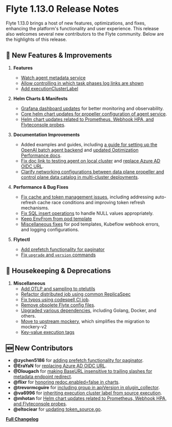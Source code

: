 # Flyte 1.13.0 Release Notes

Flyte 1.13.0 brings a host of new features, optimizations, and fixes, enhancing the platform's functionality and user experience. This release also welcomes several new contributors to the Flyte community. Below are the highlights of this release.

## 🚀 New Features & Improvements

1. **Features**
   - [Watch agent metadata service](https://github.com/flyteorg/flyte/pull/5017)
   - [Allow controlling in which task phases log links are shown](https://github.com/flyteorg/flyte/pull/4726)
   - [Add executionClusterLabel](https://github.com/flyteorg/flyte/pull/5394)

2. **Helm Charts & Manifests**
   - [Grafana dashboard updates](https://github.com/flyteorg/flyte/pull/5255) for better monitoring and observability.
   - [Core helm chart updates for propeller configuration of agent service](https://github.com/flyteorg/flyte/pull/5402).
   - [Helm chart updates related to Prometheus, Webhook HPA, and Flyteconsole probes](https://github.com/flyteorg/flyte/pull/5508).

3. **Documentation Improvements**
   - Added examples and guides, including [a guide for setting up the OpenAI batch agent backend](https://github.com/flyteorg/flyte/pull/5291) and [updated Optimization Performance docs](https://github.com/flyteorg/flyte/pull/5278).
   - [Fix doc link to testing agent on local cluster](https://github.com/flyteorg/flyte/pull/5398) and [replace Azure AD OIDC URL](https://github.com/flyteorg/flyte/pull/4075).
   - [Clarify networking configurations between data plane propeller and control plane data catalog in multi-cluster deployments](https://github.com/flyteorg/flyte/pull/5345).

4. **Performance & Bug Fixes**
   - [Fix cache and token management issues](https://github.com/flyteorg/flyte/pull/5388), including addressing auto-refresh cache race conditions and improving token refresh mechanisms.
   - [Fix SQL insert operations](https://github.com/flyteorg/flyte/pull/5482) to handle NULL values appropriately.
   - [Keep EnvFrom from pod template](https://github.com/flyteorg/flyte/pull/5423)
   - [Miscellaneous fixes](https://github.com/flyteorg/flyte/pull/5416) for pod templates, Kubeflow webhook errors, and logging configurations.
   
5. **Flytectl**
   - [Add prefetch functionality for paginator](https://github.com/flyteorg/flyte/pull/5310)
   - [Fix `upgrade` and `version` commands](https://github.com/flyteorg/flyte/pull/5470)


## 🔧 Housekeeping & Deprecations

1. **Miscellaneous**
   - [Add OTLP and sampling to otelutils](https://github.com/flyteorg/flyte/pull/5504)
   - [Refactor distributed job using common ReplicaSpec](https://github.com/flyteorg/flyte/pull/5355)
   - [Fix typos using codespell CI job](https://github.com/flyteorg/flyte/pull/5418).
   - [Remove obsolete Flyte config files](https://github.com/flyteorg/flyte/pull/5495).
   - [Upgraded various dependencies](https://github.com/flyteorg/flyte/pull/5313), including Golang, Docker, and others.
   - [Move to upstream mockery](https://github.com/flyteorg/flyte/pull/4937), which simplifies the migration to mockery-v2 
   - [Key-value execution tags](https://github.com/flyteorg/flyte/pull/5453)

## 🆕 New Contributors

- **@zychen5186** for [adding prefetch functionality for paginator](https://github.com/flyteorg/flyte/pull/5310).
- **@EraYaN** for [replacing Azure AD OIDC URL](https://github.com/flyteorg/flyte/pull/4075).
- **@Dlougach** for [making BaseURL insensitive to trailing slashes for metadata endpoint redirect](https://github.com/flyteorg/flyte/pull/5458).
- **@flixr** for [honoring redoc.enabled=false in charts](https://github.com/flyteorg/flyte/pull/5452).
- **@trevormcguire** for [including group in apiVersion in plugin_collector](https://github.com/flyteorg/flyte/pull/5457).
- **@va6996** for [inheriting execution cluster label from source execution](https://github.com/flyteorg/flyte/pull/5431).
- **@mhotan** for [Helm chart updates related to Prometheus, Webhook HPA, and Flyteconsole probes](https://github.com/flyteorg/flyte/pull/5508).
- **@eltociear** for [updating token_source.go](https://github.com/flyteorg/flyte/pull/5396).

**[Full Changelog](https://github.com/flyteorg/flyte/compare/v1.12.0...v1.13.0)**

